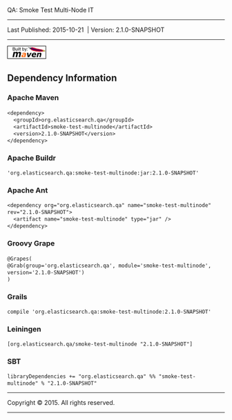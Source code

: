 QA: Smoke Test Multi-Node IT

------------------------------------------------------------------------

<span id="publishDate">Last Published: 2015-10-21</span>  | <span id="projectVersion">Version: 2.1.0-SNAPSHOT</span>

------------------------------------------------------------------------

[![Built by Maven](./images/logos/maven-feather.png)](http://maven.apache.org/ "Built by Maven")

Dependency Information
----------------------

### Apache Maven

    <dependency>
      <groupId>org.elasticsearch.qa</groupId>
      <artifactId>smoke-test-multinode</artifactId>
      <version>2.1.0-SNAPSHOT</version>
    </dependency>

### Apache Buildr

    'org.elasticsearch.qa:smoke-test-multinode:jar:2.1.0-SNAPSHOT'

### Apache Ant

    <dependency org="org.elasticsearch.qa" name="smoke-test-multinode" rev="2.1.0-SNAPSHOT">
      <artifact name="smoke-test-multinode" type="jar" />
    </dependency>

### Groovy Grape

    @Grapes(
    @Grab(group='org.elasticsearch.qa', module='smoke-test-multinode', version='2.1.0-SNAPSHOT')
    )

### Grails

    compile 'org.elasticsearch.qa:smoke-test-multinode:2.1.0-SNAPSHOT'

### Leiningen

    [org.elasticsearch.qa/smoke-test-multinode "2.1.0-SNAPSHOT"]

### SBT

    libraryDependencies += "org.elasticsearch.qa" %% "smoke-test-multinode" % "2.1.0-SNAPSHOT"

------------------------------------------------------------------------

Copyright © 2015. All rights reserved.

------------------------------------------------------------------------


